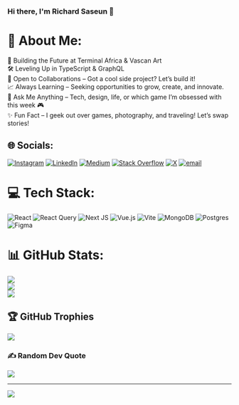 ### Hi there, I'm Richard Saseun 👋

# 💫 About Me:
🚀 Building the Future at Terminal Africa & Vascan Art<br>🛠 Leveling Up in TypeScript & GraphQL<br>🤝 Open to Collaborations – Got a cool side project? Let’s build it!<br>📈 Always Learning – Seeking opportunities to grow, create, and innovate.<br>💬 Ask Me Anything – Tech, design, life, or which game I’m obsessed with this week 🎮<br>✨ Fun Fact – I geek out over games, photography, and traveling! Let’s swap stories!


## 🌐 Socials:
[![Instagram](https://img.shields.io/badge/Instagram-%23E4405F.svg?logo=Instagram&logoColor=white)](https://instagram.com/saseun_) [![LinkedIn](https://img.shields.io/badge/LinkedIn-%230077B5.svg?logo=linkedin&logoColor=white)](https://linkedin.com/in/richardsaseun) [![Medium](https://img.shields.io/badge/Medium-12100E?logo=medium&logoColor=white)](https://medium.com/@richardsaseun) [![Stack Overflow](https://img.shields.io/badge/-Stackoverflow-FE7A16?logo=stack-overflow&logoColor=white)](https://stackoverflow.com/users/4592732) [![X](https://img.shields.io/badge/X-black.svg?logo=X&logoColor=white)](https://x.com/richardsaseun) [![email](https://img.shields.io/badge/Email-D14836?logo=gmail&logoColor=white)](mailto:richardsaseun@gmail.com) 

# 💻 Tech Stack:
![React](https://img.shields.io/badge/react-%2320232a.svg?style=for-the-badge&logo=react&logoColor=%2361DAFB) ![React Query](https://img.shields.io/badge/-React%20Query-FF4154?style=for-the-badge&logo=react%20query&logoColor=white) ![Next JS](https://img.shields.io/badge/Next-black?style=for-the-badge&logo=next.js&logoColor=white) ![Vue.js](https://img.shields.io/badge/vue.js-%2335495e.svg?style=for-the-badge&logo=vuedotjs&logoColor=%234FC08D) ![Vite](https://img.shields.io/badge/vite-%23646CFF.svg?style=for-the-badge&logo=vite&logoColor=white) ![MongoDB](https://img.shields.io/badge/MongoDB-%234ea94b.svg?style=for-the-badge&logo=mongodb&logoColor=white) ![Postgres](https://img.shields.io/badge/postgres-%23316192.svg?style=for-the-badge&logo=postgresql&logoColor=white) ![Figma](https://img.shields.io/badge/figma-%23F24E1E.svg?style=for-the-badge&logo=figma&logoColor=white)
# 📊 GitHub Stats:
![](https://github-readme-stats.vercel.app/api?username=richardsaseun14&theme=nightowl&hide_border=false&include_all_commits=false&count_private=false)<br/>
![](https://nirzak-streak-stats.vercel.app/?user=richardsaseun14&theme=nightowl&hide_border=false)<br/>
![](https://github-readme-stats.vercel.app/api/top-langs/?username=richardsaseun14&theme=nightowl&hide_border=false&include_all_commits=false&count_private=false&layout=compact)

## 🏆 GitHub Trophies
![](https://github-profile-trophy.vercel.app/?username=richardsaseun14&theme=darcula&no-frame=false&no-bg=false&margin-w=4)

### ✍️ Random Dev Quote
![](https://quotes-github-readme.vercel.app/api?type=horizontal&theme=radical)

---
[![](https://visitcount.itsvg.in/api?id=richardsaseun14&icon=0&color=0)](https://visitcount.itsvg.in)

<!-- Proudly created with GPRM ( https://gprm.itsvg.in ) -->
